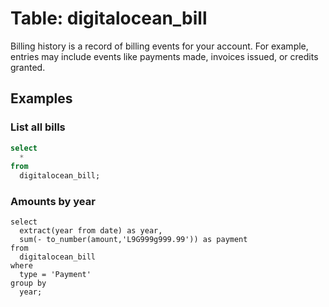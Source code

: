 # Table: digitalocean_bill

Billing history is a record of billing events for your account. For example,
entries may include events like payments made, invoices issued, or credits
granted.

## Examples

### List all bills

```sql
select
  *
from
  digitalocean_bill;
```

### Amounts by year

```
select
  extract(year from date) as year,
  sum(- to_number(amount,'L9G999g999.99')) as payment
from
  digitalocean_bill
where
  type = 'Payment'
group by
  year;
```

